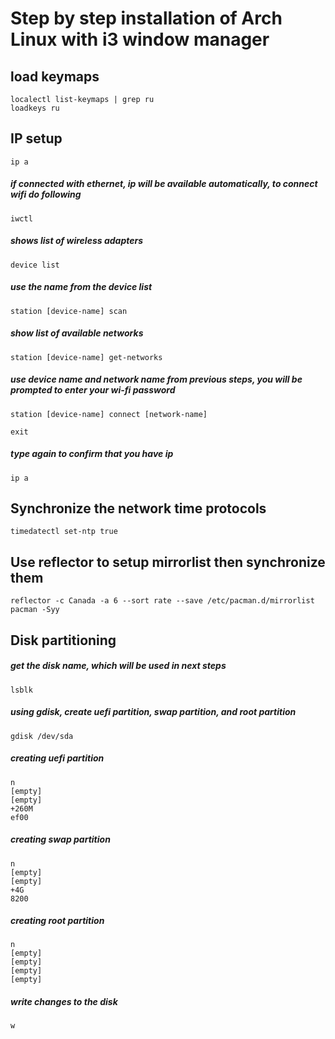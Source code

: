 # Step by step installation of Arch Linux with i3 window manager

## load keymaps
``` 
localectl list-keymaps | grep ru
loadkeys ru
```

## IP setup
```
ip a
```
##### if connected with ethernet, ip will be available automatically, to connect wifi do following
```
iwctl
```
##### shows list of wireless adapters
```
device list
```
##### use the name from the device list
```
station [device-name] scan
```
##### show list of available networks
```
station [device-name] get-networks
```
##### use device name and network name from previous steps, you will be prompted to enter your wi-fi password
```
station [device-name] connect [network-name]
```
```
exit
```
##### type again to confirm that you have ip
```
ip a
```

## Synchronize the network time protocols
```
timedatectl set-ntp true
```

## Use reflector to setup mirrorlist then synchronize them
```
reflector -c Canada -a 6 --sort rate --save /etc/pacman.d/mirrorlist
pacman -Syy
```

## Disk partitioning
##### get the disk name, which will be used in next steps
```
lsblk 
```
##### using gdisk, create uefi partition, swap partition, and root partition
```
gdisk /dev/sda
```
##### creating uefi partition
```
n
[empty]
[empty]
+260M
ef00
```
##### creating swap partition
```
n
[empty]
[empty]
+4G
8200
```
##### creating root partition
```
n
[empty]
[empty]
[empty]
[empty]
```
##### write changes to the disk
```
w
```
